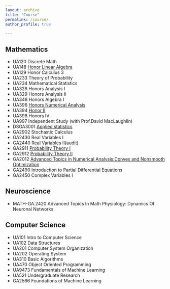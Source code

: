 ```yaml
---
layout: archive
title: "Course"
permalink: /course/
author_profile: true

---
```


## Mathematics
+ UA120 Discrete Math
+ UA148 [Honor Linear Algebra](https://devt287.github.io/files/MATH148-001_S2022_syllabus.pdf) 
+ UA129 Honor Calculus 3
+ UA233	Theory of Probability
+ UA234 Mathematical Statistics
+ UA328 Honors Analysis I
+ UA329 Honors Analysis II 
+ UA348 Honors Algebra I 
+ UA396 [Honors Numerical Analysis](https://cims.nyu.edu/~oneil/courses/sp23-math396/)
+ UA394 [Honor II](https://math.nyu.edu/~greengar/exploringode/exploringode.html)
+ UA398 Honors IV
+ UA997 Independent Study (with Prof.David MacLaughlin)
+ DSGA3001 [Applied statistics](https://yanjunhan2021.github.io/courses/applied_stats/index.html)
+ GA2902 Stochastic Calculus
+ GA2430 Real Variables I
+ GA2440 Real Variables II(audit)
+ GA2911 [Probability Theory I](https://math.nyu.edu/~bourgade/P2023/P2023.html)
+ GA2912 [Probability Theory II](https://cims.nyu.edu/~holden/s24.html)
+ GA2012 [Advanced Topics in Numerical Analysis:Convex and Nonsmooth Optimization](https://cs.nyu.edu/courses/spring24/CSCI-GA.2945-002/)
+ GA2490 Introduction to Partial Differential Equations
+ GA2450 Complex Variables I
  


## Neuroscience
+ MATH-GA.2420 Advanced Topics In Math Physiology: Dynamics Of Neuronal Networks 
  
## Computer Science
+ UA101  Intro to Computer Science
+ UA102  Data Structures
+ UA201  Computer System Organization
+ UA202 Operating System
+ UA310  Basic Algorithms
+ UA470 Object Oriented Programming
+ UA9473 Fundamentals of Machine Learning
+ UA521 Undergraduate Research
+ GA2566 Foundations of Machine Learning


